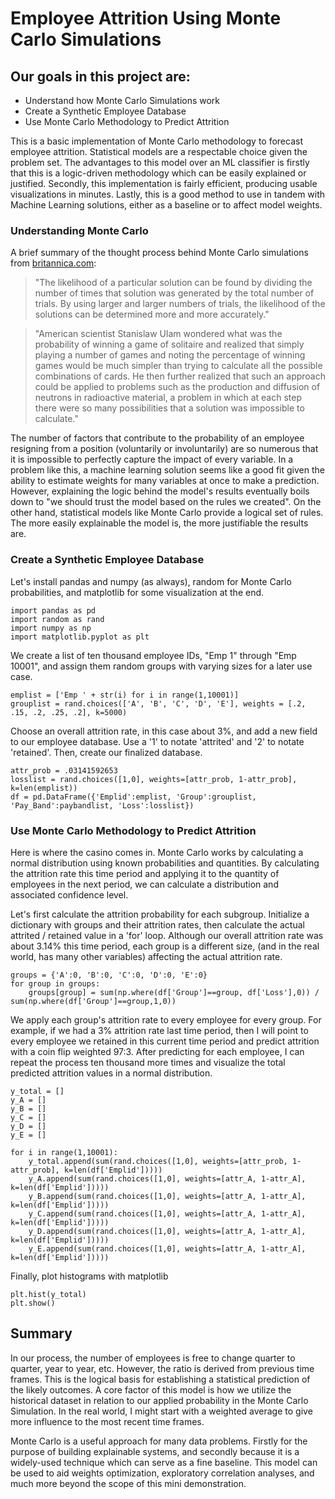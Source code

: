 # Employee Attrition Using Monte Carlo Simulations
## Our goals in this project are:
 - Understand how Monte Carlo Simulations work
 - Create a Synthetic Employee Database
 - Use Monte Carlo Methodology to Predict Attrition

This is a basic implementation of Monte Carlo methodology to forecast employee attrition. Statistical models are a respectable choice given the problem set. The advantages to this model over an ML classifier is firstly that this is a logic-driven methodology which can be easily explained or justified. Secondly, this implementation is fairly efficient, producing usable visualizations in minutes. Lastly, this is a good method to use in tandem with Machine Learning solutions, either as a baseline or to affect model weights.

### Understanding Monte Carlo

A brief summary of the thought process behind Monte Carlo simulations from [britannica.com](https://www.britannica.com/science/Monte-Carlo-method):

> "The likelihood of a particular solution can be found by dividing the number of times that solution was generated by the total number of trials. By using larger and larger numbers of trials, the likelihood of the solutions can be determined more and more accurately."

> "American scientist Stanislaw Ulam wondered what was the probability of winning a game of solitaire and realized that simply playing a number of games and noting the percentage of winning games would be much simpler than trying to calculate all the possible combinations of cards. He then further realized that such an approach could be applied to problems such as the production and diffusion of neutrons in radioactive material, a problem in which at each step there were so many possibilities that a solution was impossible to calculate."

The number of factors that contribute to the probability of an employee resigning from a position (voluntarily or involuntarily) are so numerous that it is impossible to perfectly capture the impact of every variable. In a problem like this, a machine learning solution seems like a good fit given the ability to estimate weights for many variables at once to make a prediction. However, explaining the logic behind the model's results eventually boils down to "we should trust the model based on the rules we created". On the other hand, statistical models like Monte Carlo provide a logical set of rules. The more easily explainable the model is, the more justifiable the results are.


### Create a Synthetic Employee Database

Let's install pandas and numpy (as always), random for Monte Carlo probabilities, and matplotlib for some visualization at the end.

    import pandas as pd
    import random as rand
    import numpy as np
    import matplotlib.pyplot as plt

We create a list of ten thousand employee IDs, "Emp 1" through "Emp 10001", and assign them random groups with varying sizes for a later use case.

    emplist = ['Emp ' + str(i) for i in range(1,10001)]
    grouplist = rand.choices(['A', 'B', 'C', 'D', 'E'], weights = [.2, .15, .2, .25, .2], k=5000)

Choose an overall attrition rate, in this case about 3%, and add a new field to our employee database. Use a '1' to notate 'attrited' and '2' to notate 'retained'. Then, create our finalized database.

    attr_prob = .03141592653
    losslist = rand.choices([1,0], weights=[attr_prob, 1-attr_prob], k=len(emplist))
    df = pd.DataFrame({'Emplid':emplist, 'Group':grouplist, 'Pay_Band':paybandlist, 'Loss':losslist})

### Use Monte Carlo Methodology to Predict Attrition

Here is where the casino comes in. Monte Carlo works by calculating a normal distribution using known probabilities and quantities. By calculating the attrition rate this time period and applying it to the quantity of employees in the next period, we can calculate a distribution and associated confidence level.

Let's first calculate the attrition probability for each subgroup. Initialize a dictionary with groups and their attrition rates, then calculate the actual attrited / retained value in a 'for' loop. Although our overall attrition rate was about 3.14% this time period, each group is a different size, (and in the real world, has many other variables) affecting the actual attrition rate.

    groups = {'A':0, 'B':0, 'C':0, 'D':0, 'E':0}
    for group in groups:
        groups[group] = sum(np.where(df['Group']==group, df['Loss'],0)) / sum(np.where(df['Group']==group,1,0))

We apply each group's attrition rate to every employee for every group. For example, if we had a 3% attrition rate last time period, then I will point to every employee we retained in this current time period and predict attrition with a coin flip weighted 97:3. After predicting for each employee, I can repeat the process ten thousand more times and visualize the total predicted attrition values in a normal distribution.

    y_total = []
    y_A = []
    y_B = []
    y_C = []
    y_D = []
    y_E = []

    for i in range(1,10001):
        y_total.append(sum(rand.choices([1,0], weights=[attr_prob, 1-attr_prob], k=len(df['Emplid']))))
        y_A.append(sum(rand.choices([1,0], weights=[attr_A, 1-attr_A], k=len(df['Emplid']))))
        y_B.append(sum(rand.choices([1,0], weights=[attr_A, 1-attr_A], k=len(df['Emplid']))))
        y_C.append(sum(rand.choices([1,0], weights=[attr_A, 1-attr_A], k=len(df['Emplid']))))
        y_D.append(sum(rand.choices([1,0], weights=[attr_A, 1-attr_A], k=len(df['Emplid']))))
        y_E.append(sum(rand.choices([1,0], weights=[attr_A, 1-attr_A], k=len(df['Emplid']))))

Finally, plot histograms with matplotlib

    plt.hist(y_total)
    plt.show()

## Summary

In our process, the number of employees is free to change quarter to quarter, year to year, etc. However, the ratio is derived from previous time frames. This is the logical basis for establishing a statistical prediction of the likely outcomes. A core factor of this model is how we utilize the historical dataset in relation to our applied probability in the Monte Carlo Simulation. In the real world, I might start with a weighted average to give more influence to the most recent time frames.

Monte Carlo is a useful approach for many data problems. Firstly for the purpose of building explainable systems, and secondly because it is a widely-used technique which can serve as a fine baseline. This model can be used to aid weights optimization, exploratory correlation analyses, and much more beyond the scope of this mini demonstration.
